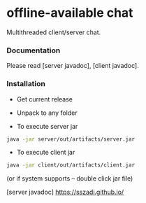 # offline-available chat


Multithreaded client/server chat.


### Documentation

Please read [server javadoc], [client javadoc].


### Installation

- Get current release

- Unpack to any folder

- To execute server jar

```sh
java -jar server/out/artifacts/server.jar
```

- To execute client jar 

```sh
java -jar client/out/artifacts/client.jar
```

(or if system supports – double click jar file)

[server javadoc] <https://sszadi.github.io/>